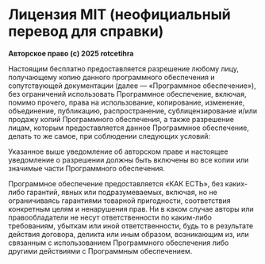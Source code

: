 # Лицензия MIT (неофициальный перевод для справки)

**Авторское право (c) 2025 rotcetihra**

Настоящим бесплатно предоставляется разрешение любому лицу, получающему копию
данного программного обеспечения и сопутствующей документации (далее —
«Программное обеспечение»), без ограничений использовать Программное
обеспечение, включая, помимо прочего, права на использование, копирование,
изменение, объединение, публикацию, распространение, сублицензирование и/или
продажу копий Программного обеспечения, а также разрешение лицам, которым
предоставляется данное Программное обеспечение, делать то же самое, при
соблюдении следующих условий:

Указанное выше уведомление об авторском праве и настоящее уведомление о
разрешении должны быть включены во все копии или значимые части Программного
обеспечения.

Программное обеспечение предоставляется «КАК ЕСТЬ», без каких-либо гарантий,
явных или подразумеваемых, включая, но не ограничиваясь гарантиями товарной
пригодности, соответствия конкретным целям и ненарушения прав. Ни в каком случае
авторы или правообладатели не несут ответственности по каким-либо требованиям,
убыткам или иной ответственности, будь то в результате действия договора,
деликта или иным образом, возникающим из, или связанным с использованием
Программного обеспечения либо другими действиями с Программным обеспечением.
